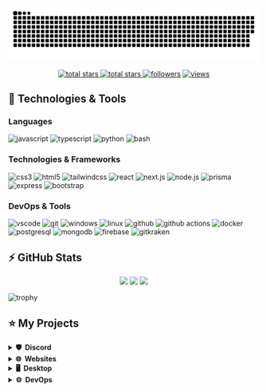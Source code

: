 ![snake gif](https://github.com/Bit-Barron/Bit-Barron/blob/output/github-contribution-grid-snake.svg)

<p align="center">
  <a href="https://github.com/Bit-Barron?tab=repositories&sort=stargazers">
    <img alt="total stars" title="Total stars on GitHub" src="https://custom-icon-badges.herokuapp.com/badge/dynamic/json?logo=star&host=formatted-dynamic-badges.herokuapp.com&formatter=metric&style=for-the-badge&color=55960c&labelColor=488207&label=stars&query=$.stars&url=https://api.github-star-counter.workers.dev/user/Bit-Barron"/>
  </a>
  <a href="https://github.com/Bit-Barron?tab=repositories&sort=stargazers">
    <img alt="total stars" title="Total forks on GitHub" src="https://custom-icon-badges.herokuapp.com/badge/dynamic/json?logo=fork&host=formatted-dynamic-badges.herokuapp.com&formatter=metric&style=for-the-badge&color=ff0013&labelColor=ae1206&label=forks&query=$.forks&url=https://api.github-star-counter.workers.dev/user/Bit-Barron"/>
  </a>
  <a href="https://github.com/Bit-Barron?tab=followers">
    <img alt="followers" title="Follow me on Github" src="https://custom-icon-badges.herokuapp.com/github/followers/Bit-Barron?color=236ad3&labelColor=1155ba&style=for-the-badge&logo=person-add&label=Follow&logoColor=white"/></a>
  <a href="https://github.com/Bit-Barron/Simple-View-Counter">
    <img alt="views" title="GitHub profile views" src="https://komarev.com/ghpvc/?username=Bit-Barron&style=for-the-badge&color=lightgrey"/>
  </a>
</p>



## 🚀 Technologies & Tools

### Languages

![javascript](https://img.shields.io/badge/javascript-black?style=flat-square&logo=javascript)
![typescript](https://img.shields.io/badge/typescript-black?style=flat-square&logo=typescript)
![python](https://img.shields.io/badge/python-black?style=flat-square&logo=python)
![bash](https://img.shields.io/badge/bash-black?style=flat-square&logo=gnu-bash)

### Technologies & Frameworks

![css3](https://img.shields.io/badge/css3-black?style=flat-square&logo=css3&logoColor=1572B6)
![html5](https://img.shields.io/badge/html5-black?style=flat-square&logo=html5)
![tailwindcss](https://img.shields.io/badge/tailwindcss-black?style=flat-square&logo=tailwindcss)
![react](https://img.shields.io/badge/react-black?style=flat-square&logo=react)
![next.js](https://img.shields.io/badge/next.js-black?style=flat-square&logo=next.js)
![node.js](https://img.shields.io/badge/node.js-black?style=flat-square&logo=node.js)
![prisma](https://img.shields.io/badge/prisma-black?style=flat-square&logo=prisma&logoColor=2D3748)
![express](https://img.shields.io/badge/express-black?style=flat-square&logo=express)
![bootstrap](https://img.shields.io/badge/bootstrap-black?style=flat-square&logo=bootstrap)

### DevOps & Tools

![vscode](https://img.shields.io/badge/vscode-black?style=flat-square&logo=visual-studio-code&logoColor=007ACC)
![git](https://img.shields.io/badge/git-black?style=flat-square&logo=git)
![windows](https://img.shields.io/badge/windows-black?style=flat-square&logo=windows&logoColor=0078D6)
![linux](https://img.shields.io/badge/linux-black?style=flat-square&logo=linux)
![github](https://img.shields.io/badge/github-black?style=flat-square&logo=github)
![github actions](https://img.shields.io/badge/github_actions-black?style=flat-square&logo=github-actions)
![docker](https://img.shields.io/badge/docker-black?style=flat-square&logo=docker)
![postgresql](https://img.shields.io/badge/postgresql-black?style=flat-square&logo=postgresql)
![mongodb](https://img.shields.io/badge/mongodb-black?style=flat-square&logo=mongodb)
![firebase](https://img.shields.io/badge/firebase-black?style=flat-square&logo=firebase)
![gitkraken](https://img.shields.io/badge/gitkraken-black?style=flat-square&logo=gitkraken)

## ⚡ GitHub Stats

<p align="center">
    <img height="120px" src="https://github-readme-streak-stats.herokuapp.com/?user=Bit-Barron&hide_border=true&theme=dark" />
    <img height="120px" src="https://github-readme-stats.vercel.app/api?username=Bit-Barron&hide_title=true&hide_border=true&show_icons=true&include_all_commits=true&count_private=true&line_height=21&hide_rank=true&icon_color=fa8b00&theme=dark" />
    <img height="120px" src="https://github-readme-stats.vercel.app/api/top-langs/?username=Bit-Barron&hide=html&hide_title=true&hide_border=true&layout=compact&langs_count=8&theme=dark" />
</p>

![trophy](https://github-profile-trophy.vercel.app/?username=Bit-Barron&theme=onedark&column=-1)

## ⭐ My Projects

<details>
  <summary><b>🛡️ &nbsp;Discord</b></summary>
  <br/>
  <p align="center">
    <a href="https://github.com/Don-Cryptus/coding.global-web">
      <img height="120px" src="https://github-readme-stats.vercel.app/api/pin/?username=0-don&repo=coding.global-web&theme=react&bg_color=151515&title_color=fff&icon_color=fa8b00&hide_border=true&show_icons=false" />
    </a>
  
</p>
</details>

<details>
  <summary><b>🌐 &nbsp;Websites</b></summary>
  <br/>
  <p align="center">
    <a href="https://github.com/Bit-Barron/CryptoTrack">
      <img height="120px" src="https://github-readme-stats.vercel.app/api/pin/?username=Bit-Barron&repo=CryptoTrack&theme=react&bg_color=151515&title_color=fff&icon_color=fa8b00&hide_border=true&show_icons=false" />
     <a href="https://github.com/Bit-Barron/grocerygo">
      <img height="120px" src="https://github-readme-stats.vercel.app/api/pin/?username=Bit-Barron&repo=grocerygo&theme=react&bg_color=151515&title_color=fff&icon_color=fa8b00&hide_border=true&show_icons=false" />
    </a>
      <a href="https://github.com/Bit-Barron/chatbpt">
      <img height="120px" src="https://github-readme-stats.vercel.app/api/pin/?username=Bit-Barron&repo=gamingfingers&theme=react&bg_color=151515&title_color=fff&icon_color=fa8b00&hide_border=true&show_icons=false" />
    </a>
    <a href="https://github.com/Don-Cryptus/coding.global-web">
      <img height="120px" src="https://github-readme-stats.vercel.app/api/pin/?username=0-don&repo=coding.global-web&theme=react&bg_color=151515&title_color=fff&icon_color=fa8b00&hide_border=true&show_icons=false" />
    </a>
  </p>
  
</details>

<details>
  <summary><b>🖥️ &nbsp;Desktop</b></summary>
  <br/>
  <p align="center">
    <a href="https://github.com/Bit-Barron/babeledit ">
      <img height="120px" src="https://github-readme-stats.vercel.app/api/pin/?username=Bit-Barron&repo=babeledit&theme=react&bg_color=151515&title_color=fff&icon_color=fa8b00&hide_border=true&show_icons=false" />
    </a>
   
  </p>
  
  </p>
</details>
<details>
  <summary><b>⚙️ &nbsp;DevOps</b></summary>
  <br/>
  <p align="center">
    <a href="https://github.com/Bit-Barron/traefik">
      <img height="120px" src="https://github-readme-stats.vercel.app/api/pin/?username=bit-barron&repo=traefik&theme=react&bg_color=151515&title_color=fff&icon_color=fa8b00&hide_border=true&show_icons=false" />
    </a>
    <a href="https://github.com/Bit-Barron/portainer">
      <img height="120px" src="https://github-readme-stats.vercel.app/api/pin/?username=bit-barron&repo=portainer&theme=react&bg_color=151515&title_color=fff&icon_color=fa8b00&hide_border=true&show_icons=false" />
    </a>
  </p>
  <p align="center">
    <a href="https://github.com/Bit-Barron/self-hosted-runner">
      <img height="120px" src="https://github-readme-stats.vercel.app/api/pin/?username=bit-barron&repo=self-hosted-runner&theme=react&bg_color=151515&title_color=fff&icon_color=fa8b00&hide_border=true&show_icons=false" />
    </a>
  </p>
</details>


